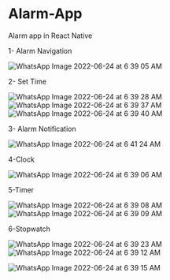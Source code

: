 # Alarm-App
Alarm app in React Native

1- Alarm Navigation 

![WhatsApp Image 2022-06-24 at 6 39 05 AM](https://user-images.githubusercontent.com/83615352/175440343-888fb25d-94c6-4905-a56b-b1c6a6c9ff10.jpeg)

2- Set Time

![WhatsApp Image 2022-06-24 at 6 39 28 AM](https://user-images.githubusercontent.com/83615352/175440406-d6a2ae5b-fd27-402d-b597-40a8b2725b9b.jpeg)
![WhatsApp Image 2022-06-24 at 6 39 37 AM](https://user-images.githubusercontent.com/83615352/175440457-1fd288c1-07e4-484d-a6db-767f4cb5e439.jpeg)
![WhatsApp Image 2022-06-24 at 6 39 40 AM](https://user-images.githubusercontent.com/83615352/175440470-6ebe16eb-d4ed-477e-b4f1-2bd94c10ba0a.jpeg)

3- Alarm Notification 

![WhatsApp Image 2022-06-24 at 6 41 24 AM](https://user-images.githubusercontent.com/83615352/175440490-ee863bb1-d531-4bff-b498-06934447d207.jpeg)

4-Clock 

![WhatsApp Image 2022-06-24 at 6 39 06 AM](https://user-images.githubusercontent.com/83615352/175440595-d716cd11-4057-4933-9710-888740ac9292.jpeg)

5-Timer 

![WhatsApp Image 2022-06-24 at 6 39 08 AM](https://user-images.githubusercontent.com/83615352/175440752-981ba3c0-29a7-4b60-8941-b4631699aa0a.jpeg)
![WhatsApp Image 2022-06-24 at 6 39 09 AM](https://user-images.githubusercontent.com/83615352/175440759-fabb2661-f083-471b-b9a2-0963b20dc62f.jpeg)

6-Stopwatch

![WhatsApp Image 2022-06-24 at 6 39 23 AM](https://user-images.githubusercontent.com/83615352/175440802-4edcd3c1-c552-4a70-b751-d8bf3d18eb74.jpeg)
![WhatsApp Image 2022-06-24 at 6 39 12 AM](https://user-images.githubusercontent.com/83615352/175440821-e1d91a11-8189-4451-8d5f-42fb3aedcc9b.jpeg)

![WhatsApp Image 2022-06-24 at 6 39 15 AM](https://user-images.githubusercontent.com/83615352/175440843-464a508c-417e-425d-8854-cdc395c95f92.jpeg)

